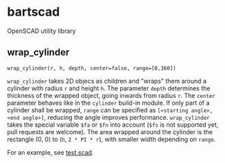 # bartscad
OpenSCAD utility library

## wrap_cylinder
```
wrap_cylinder(r, h, depth, center=false, range=[0,360])
```

`wrap_cylinder` takes 2D objecs as children and "wraps" them around a cylinder with radius `r` and height `h`. 
The parameter `depth` determines the thickness of the wrapped object, going inwards from radius `r`.
The `center` parameter behaves like in the `cylinder` build-in module.
If only part of a cylinder shall be wrapped, `range` can be specified as `[<starting angle>, <end angle>]`, reducing the angle improves performance.
`wrap_cylinder` takes the special variable `$fa` or `$fn` into account (`$fs` is not supported yet, pull requests are welcome).
The area wrapped around the cylinder is the rectangle (0, 0) to (`h`, `2 * PI * r`), with smaller width depending on `range`.

For an example, see [test.scad](test.scad).
